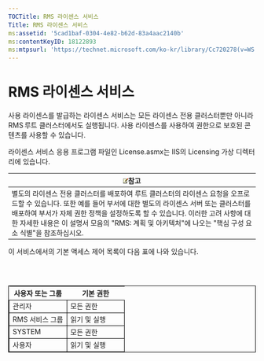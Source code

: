 ```yaml
---
TOCTitle: RMS 라이센스 서비스
Title: RMS 라이센스 서비스
ms:assetid: '5cad1baf-0304-4e82-b62d-83a4aac2140b'
ms:contentKeyID: 18122893
ms:mtpsurl: 'https://technet.microsoft.com/ko-kr/library/Cc720278(v=WS.10)'
---
```


RMS 라이센스 서비스
===================

사용 라이센스를 발급하는 라이센스 서비스는 모든 라이센스 전용 클러스터뿐만 아니라 RMS 루트 클러스터에서도 실행됩니다. 사용 라이센스를 사용하여 권한으로 보호된 콘텐츠를 사용할 수 있습니다.

라이센스 서비스 응용 프로그램 파일인 License.asmx는 IIS의 Licensing 가상 디렉터리에 있습니다.

| ![](images/Cc720278.note(WS.10).gif)참고                                                                                                                                                                                                                                                                                      |
|------------------------------------------------------------------------------------------------------------------------------------------------------------------------------------------------------------------------------------------------------------------------------------------------------------------------------------------------------------|
| 별도의 라이센스 전용 클러스터를 배포하여 루트 클러스터의 라이센스 요청을 오프로드할 수 있습니다. 또한 예를 들어 부서에 대한 별도의 라이센스 서버 또는 클러스터를 배포하여 부서가 자체 권한 정책을 설정하도록 할 수 있습니다. 이러한 고려 사항에 대한 자세한 내용은 이 설명서 모음의 "RMS: 계획 및 아키텍처"에 나오는 "핵심 구성 요소 식별"을 참조하십시오. |

이 서비스에서의 기본 액세스 제어 목록이 다음 표에 나와 있습니다.

###  

 
<table style="border:1px solid black;">
<colgroup>
<col width="50%" />
<col width="50%" />
</colgroup>
<thead>
<tr class="header">
<th>사용자 또는 그룹</th>
<th>기본 권한</th>
</tr>
</thead>
<tbody>
<tr class="odd">
<td style="border:1px solid black;">관리자</td>
<td style="border:1px solid black;">모든 권한</td>
</tr>
<tr class="even">
<td style="border:1px solid black;">RMS 서비스 그룹</td>
<td style="border:1px solid black;">읽기 및 실행</td>
</tr>
<tr class="odd">
<td style="border:1px solid black;">SYSTEM</td>
<td style="border:1px solid black;">모든 권한</td>
</tr>
<tr class="even">
<td style="border:1px solid black;">사용자</td>
<td style="border:1px solid black;">읽기 및 실행</td>
</tr>
</tbody>
</table>
